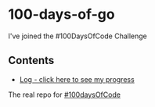 # 100-days-of-go
I've joined the #100DaysOfCode Challenge

## Contents

* [Log - click here to see my progress](log.md)

The real repo for [#100daysOfCode](https://github.com/kallaway/100-days-of-code)